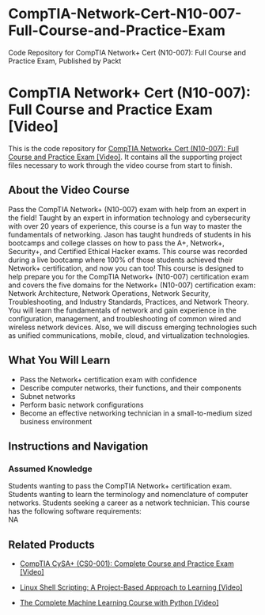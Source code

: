 # CompTIA-Network-Cert-N10-007-Full-Course-and-Practice-Exam
Code Repository for CompTIA Network+ Cert (N10-007): Full Course and Practice Exam, Published by Packt
# CompTIA Network+ Cert (N10-007): Full Course and Practice Exam [Video]
This is the code repository for [CompTIA Network+ Cert (N10-007): Full Course and Practice Exam [Video]](https://www.packtpub.com/networking-and-servers/comptia-network-cert-n10-007-full-course-and-practice-exam-video). It contains all the supporting project files necessary to work through the video course from start to finish.
## About the Video Course
Pass the CompTIA Network+ (N10-007) exam with help from an expert in the field! Taught by an expert in information technology and cybersecurity with over 20 years of experience, this course is a fun way to master the fundamentals of networking. Jason has taught hundreds of students in his bootcamps and college classes on how to pass the A+, Network+, Security+, and Certified Ethical Hacker exams. This course was recorded during a live bootcamp where 100% of those students achieved their Network+ certification, and now you can too! This course is designed to help prepare you for the CompTIA Network+ (N10-007) certification exam and covers the five domains for the Network+ (N10-007) certification exam: Network Architecture, Network Operations, Network Security, Troubleshooting, and Industry Standards, Practices, and Network Theory. You will learn the fundamentals of network and gain experience in the configuration, management, and troubleshooting of common wired and wireless network devices. Also, we will discuss emerging technologies such as unified communications, mobile, cloud, and virtualization technologies.
<H2>What You Will Learn</H2>
<DIV class=book-info-will-learn-text>
<UL>
<LI>Pass the Network+ certification exam with confidence
<LI>Describe computer networks, their functions, and their components
<LI>Subnet networks
<LI>Perform basic network configurations
<LI>Become an effective networking technician in a small-to-medium sized business environment</LI></UL></DIV>

## Instructions and Navigation
### Assumed Knowledge
Students wanting to pass the CompTIA Network+ certification exam. Students wanting to learn the terminology and nomenclature of computer networks. Students seeking a career as a network technician.
This course has the following software requirements:<br/>
NA

## Related Products
* [CompTIA CySA+ (CS0-001): Complete Course and Practice Exam [Video]](https://www.packtpub.com/networking-and-servers/comptia-cysa-cs0-001-complete-course-and-practice-exam-video)

* [Linux Shell Scripting: A Project-Based Approach to Learning [Video]](https://www.packtpub.com/business/linux-shell-scripting-project-based-approach-learning-video)

* [The Complete Machine Learning Course with Python [Video]](https://www.packtpub.com/application-development/complete-machine-learning-course-python-video)
